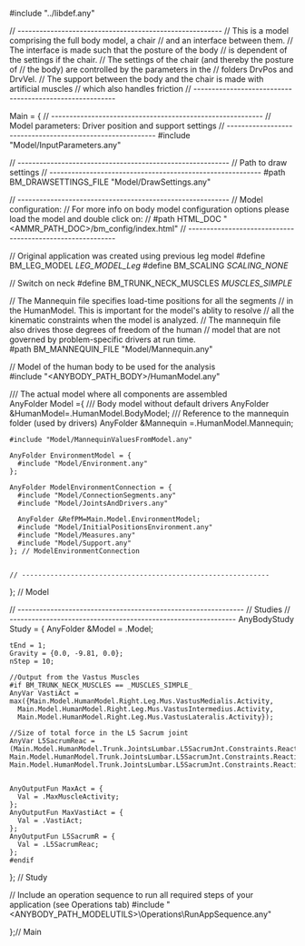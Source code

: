 #include "../libdef.any"

// --------------------------------------------------------
// This is a model comprising the full body model, a chair
// and an interface between them.
// The interface is made such that the posture of the body
// is dependent of the settings if the chair.
// The settings of the chair (and thereby the posture of 
// the body) are controlled by the parameters in the 
// folders DrvPos and DrvVel.
// The support between the body and the chair is made with artificial muscles
// which also handles friction
// --------------------------------------------------------

Main = {
  // ----------------------------------------------------------
  // Model parameters: Driver position and support settings
  // ----------------------------------------------------------
  #include "Model/InputParameters.any"
  
  // ----------------------------------------------------------
  // Path to draw settings
  // ----------------------------------------------------------
  #path BM_DRAWSETTINGS_FILE "Model/DrawSettings.any"

  // ----------------------------------------------------------
  // Model configuration:
  // For more info on body model configuration options please load the model and double click on: 
  // #path HTML_DOC "<AMMR_PATH_DOC>/bm_config/index.html"
  // ----------------------------------------------------------

  // Original application was created using previous leg model
  #define BM_LEG_MODEL _LEG_MODEL_Leg_
  #define BM_SCALING _SCALING_NONE_

  // Switch on neck
  #define BM_TRUNK_NECK_MUSCLES _MUSCLES_SIMPLE_
  
  // The Mannequin file specifies load-time positions for all the segments
  // in the HumanModel. This is important for the model's ablity to resolve
  // all the kinematic constraints when the model is analyzed.
  // The mannequin file also drives those degrees of freedom of the human 
  // model that are not governed by problem-specific drivers at run time.    
  #path BM_MANNEQUIN_FILE "Model/Mannequin.any" 

  // Model of the human body to be used for the analysis  
  #include "<ANYBODY_PATH_BODY>/HumanModel.any"

  /// The actual model where all components are assembled  
  AnyFolder Model ={
    /// Body model without default drivers
    AnyFolder &HumanModel=.HumanModel.BodyModel;
    /// Reference to the mannequin folder (used by drivers)
    AnyFolder &Mannequin =.HumanModel.Mannequin;  
 
    #include "Model/MannequinValuesFromModel.any"   
    
    AnyFolder EnvironmentModel = {
      #include "Model/Environment.any"
    };
    
    AnyFolder ModelEnvironmentConnection = {
      #include "Model/ConnectionSegments.any"
      #include "Model/JointsAndDrivers.any"
      
      AnyFolder &RefPM=Main.Model.EnvironmentModel;
      #include "Model/InitialPositionsEnvironment.any" 
      #include "Model/Measures.any"
      #include "Model/Support.any" 
    }; // ModelEnvironmentConnection
    
    
    // -------------------------------------------------------------
    
  }; // Model
  
  // --------------------------------------------------------------
  // Studies
  // --------------------------------------------------------------
  AnyBodyStudy Study = {
    AnyFolder &Model = .Model;
   
    
    tEnd = 1;
    Gravity = {0.0, -9.81, 0.0};
    nStep = 10;
    
    //Output from the Vastus Muscles
    #if BM_TRUNK_NECK_MUSCLES == _MUSCLES_SIMPLE_
    AnyVar VastiAct = 
    max({Main.Model.HumanModel.Right.Leg.Mus.VastusMedialis.Activity,
      Main.Model.HumanModel.Right.Leg.Mus.VastusIntermedius.Activity,
      Main.Model.HumanModel.Right.Leg.Mus.VastusLateralis.Activity});
    
    //Size of total force in the L5 Sacrum joint
    AnyVar L5SacrumReac = (Main.Model.HumanModel.Trunk.JointsLumbar.L5SacrumJnt.Constraints.Reaction.Fout[0]^2+
    Main.Model.HumanModel.Trunk.JointsLumbar.L5SacrumJnt.Constraints.Reaction.Fout[1]^2+
    Main.Model.HumanModel.Trunk.JointsLumbar.L5SacrumJnt.Constraints.Reaction.Fout[2]^2)^0.5;
    
    
    AnyOutputFun MaxAct = {
      Val = .MaxMuscleActivity;
    };    
    AnyOutputFun MaxVastiAct = {
      Val = .VastiAct;
    };
    AnyOutputFun L5SacrumR = {
      Val = .L5SacrumReac;
    }; 
    #endif
  }; // Study
  
  // Include an operation sequence to run all required steps of your application (see Operations tab)
    #include "<ANYBODY_PATH_MODELUTILS>\Operations\RunAppSequence.any"    
    
  
};// Main
















